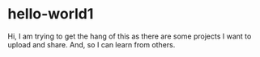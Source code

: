 # hello-world1
Hi, I am trying to get the hang of this as there are some projects I want to upload and share. And, so I can learn from others.
